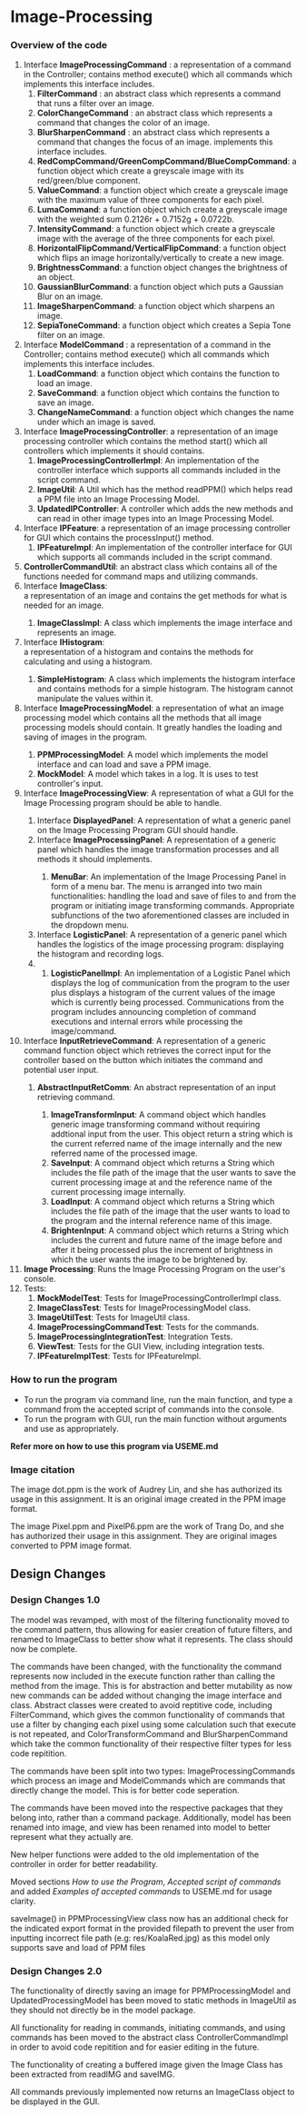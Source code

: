 # Image-Processing

### Overview of the code

<ol>
<li>Interface <strong>ImageProcessingCommand</strong> : a representation of a command in the 
Controller; contains method execute() which all commands which 
implements this interface includes.
  <ol>
<li><strong>FilterCommand</strong> : an abstract class which represents a command that runs a filter over an image.
<li><strong>ColorChangeCommand</strong> : an abstract class which represents a command that changes the color of an image.
  <li><strong>BlurSharpenCommand</strong> : an abstract class which represents a command that changes the focus of an image.
implements this interface includes.
<li><strong>RedCompCommand/GreenCompCommand/BlueCompCommand</strong>: a function object which 
create a 
greyscale 
image with its red/green/blue component. </li>
<li><strong>ValueCommand</strong>: a function object which create a greyscale image 
with the maximum value of three components for each pixel.</li>
<li><strong>LumaCommand</strong>: a function object which create a greyscale image 
with the weighted sum 0.2126r + 0.7152g + 0.0722b.</li>
<li><strong>IntensityCommand</strong>: a function object which create a greyscale image 
with the average of the three components for each pixel.</li>
<li><strong>HorizontalFlipCommand/VerticalFlipCommand</strong>: a function object which flips an 
image 
horizontally/vertically to create a new image.</li>
<li><strong>BrightnessCommand</strong>: a function object changes the brightness of an object.</li>
<li><strong>GaussianBlurCommand</strong>: a function object which puts a Gaussian Blur on an image.</li>
<li><strong>ImageSharpenCommand</strong>: a function object which sharpens an image.</li>
  <li><strong>SepiaToneCommand</strong>: a function object which creates a Sepia Tone filter on an image.</li>
    </ol>
  <li>Interface <strong>ModelCommand</strong> : a representation of a command in the 
Controller; contains method execute() which all commands which 
implements this interface includes.
  <ol>
  <li><strong>LoadCommand</strong>: a function object which contains the function to load an image.</li>
  <li><strong>SaveCommand</strong>: a function object which contains the function to save an image.</li>
    <li><strong>ChangeNameCommand</strong>: a function object which changes the name under which an image is saved.</li>

  </ol>
</li>
  

<li>Interface <strong>ImageProcessingController</strong>: a representation of an image processing 
controller 
which contains the method start() which all controllers which implements it should contains.
<ol><li><strong>ImageProcessingControllerImpl</strong>: An implementation of the controller 
interface 
which supports all commands included in the script command.</li>
<li><strong>ImageUtil</strong>: A Util which has the method readPPM() which helps read a PPM file 
into an Image 
Processing Model.
  <li><strong>UpdatedIPController</strong>: A controller which adds the new methods and can read in other image types
into an Image 
Processing Model.
</li></ol></li>
<li>Interface <strong>IPFeature</strong>: a representation of an image processing 
controller for GUI which contains the processInput() method.
<ol><li><strong>IPFeatureImpl</strong>: An implementation of the controller 
interface for GUI which supports all commands included in the script command. </li>
</ol></li>
<li><strong>ControllerCommandUtil</strong>: an abstract class which contains all of the functions needed for command maps and utilizing commands.</li>


<li>Interface <strong>ImageClass</strong>:</li> a representation of an image and contains the get methods for what is needed for an image.
<ol>
  <li><strong>ImageClassImpl</strong>: A class which implements the image interface and represents an image.</li>
</ol>

<li>Interface <strong>IHistogram</strong>:</li> a representation of a histogram and contains the methods for calculating and using a histogram.
<ol>
  <li><strong>SimpleHistogram</strong>: A class which implements the histogram interface and contains methods for a simple histogram. The histogram cannot manipulate the values within it.</li>
</ol>

<li>Interface <strong>ImageProcessingModel</strong>: a representation of what an image processing 
model which contains all the methods that all image processing models should contain. It greatly 
handles the loading and saving of images in the program.</li>
<ol>
<li><strong>PPMProcessingModel</strong>: A model which implements the model interface and can load and save a PPM image.</li>
<li><strong>MockModel</strong>: A model which takes in a log. It is uses to test controller's input.
</li></ol>

<li>Interface <strong>ImageProcessingView</strong>: A representation of what a GUI for the Image Processing 
program should be able to handle. </li>
  <ol>
  <li>Interface <strong> DisplayedPanel</strong>: A representation of what a generic panel on the Image Processing Program GUI
  should handle. </li>
  <li>Interface <strong>ImageProcessingPanel</strong>: A representation of a generic panel which handles the image transformation
  processes and all methods it should implements.</li>
    <ol>
    <li><strong>MenuBar</strong>: An implementation of the Image Processing Panel in form of a menu bar. The menu is arranged 
    into two main functionalities: handling the load and save of files to and from the program or initiating image transforming
    commands. Appropriate subfunctions of the two aforementioned classes are included in the dropdown menu.</li>
    </ol>
  <li>Interface <strong>LogisticPanel</strong>: A representation of a generic panel which handles the logistics of the image
  processing program: displaying the histogram and recording logs.<li>
    <ol>
    <li><strong>LogisticPanelImpl</strong>: An implementation of a Logistic Panel which displays the log of communication from the 
    program to the user plus displays a histogram of the current values of the image which is currently being processed. 
    Communications from the program includes announcing completion of command executions and internal errors while processing the 
    image/command.
    </ol>
  </ol>
  
<li>Interface <strong>InputRetrieveCommand</strong>: A representation of a generic command function object which
retrieves the correct input for the controller based on the button which initiates the command and potential user input.</li>
  <ol>
  <li><strong>AbstractInputRetComm</strong>: An abstract representation of an input retrieving command. </li>
    <ol>
    <li><strong>ImageTransformInput</strong>: A command object which handles generic image transforming command without requiring
    addtional input from the user. This object return a string which is the current referred name of the image internally and the 
    new referred name of the processed image.</li>
    <li><strong>SaveInput</strong>: A command object which returns a String which includes the file path of the image that the user
    wants to save the current processing image at and the reference name of the current processing image internally.</li>
    <li><strong>LoadInput</strong>: A command object which returns a String which includes the file path of the image that the user 
    wants to load to the program and the internal reference name of this image.
    <li><strong>BrightenInput</strong>: A command object which returns a String which includes the current and future name of the
    image before and after it being processed plus the increment of brightness in which the user wants the image to be brightened
    by. </li>
    </ol>
  </ol>

<li><strong>Image Processing</strong>: Runs the Image Processing Program on the user's console.</li>
<li>Tests:
<ol><li><strong>MockModelTest</strong>: Tests for ImageProcessingControllerImpl 
class.</li>
<li><strong>ImageClassTest</strong>: Tests for ImageProcessingModel class.</li>
<li><strong>ImageUtilTest</strong>: Tests for ImageUtil class.</li>
<li><strong>ImageProcessingCommandTest</strong>: Tests for the commands.</li>
<li><strong>ImageProcessingIntegrationTest</strong>: Integration Tests.</li>
  <li><strong>ViewTest</strong>: Tests for the GUI View, including integration tests.</li>
  <li><strong>IPFeatureImplTest</strong>: Tests for IPFeatureImpl.</li>
</ol></li>
</ol>

### How to run the program
- To run the program via command line, run the main function, and type a command from the accepted script of commands into the console.
- To run the program with GUI, run the main function without arguments and use as appropriately.

**Refer more on how to use this program via USEME.md**

### Image citation

The image dot.ppm is the work of Audrey Lin, and she has authorized its usage in this
assignment. It is an original image created in the PPM image format.

The image Pixel.ppm and PixelP6.ppm are the work of Trang Do, and she has authorized their usage
in this assignment. They are original images converted to PPM image format.

## Design Changes

### Design Changes 1.0

The model was revamped, with most of the filtering functionality moved to the command pattern, thus allowing for easier creation of future filters, and renamed to ImageClass to better show what it represents. The class should now be complete. 

The commands have been changed, with the functionality the command represents now included in the execute function rather than calling the method from the image. This is for abstraction and better mutability as now new commands can be added without changing the image interface and class. Abstract classes were created to avoid reptitive code, including FilterCommand, which gives the common functionality of commands that use a filter by changing each pixel using some calculation such that execute is not repeated, and ColorTransformCommand and BlurSharpenCommand which take the common functionality of their respective filter types for less code repitition.

The commands have been split into two types: ImageProcessingCommands which process an image and ModelCommands which are commands that directly change the model. This is for better code seperation. 

The commands have been moved into the respective packages that they belong into, rather than a command package. Additionally, model has been renamed into image, and view has been renamed into model to better represent what they actually are.

New helper functions were added to the old implementation of the controller in order for better readability.

Moved sections *How to use the Program*, *Accepted script of commands* and added *Examples of 
accepted commands* to USEME.md for usage clarity.

saveImage() in PPMProcessingView class now has an additional check for the indicated export format in the provided filepath to prevent the user from inputting incorrect file path (e.g: res/KoalaRed.jpg) as this model only supports save and load of PPM files

### Design Changes 2.0

The functionality of directly saving an image for PPMProcessingModel and UpdatedProcessingModel has been moved to static methods in ImageUtil as they should not directly be in the model package.

All functionality for reading in commands, initiating commands, and using commands has been moved to the abstract class ControllerCommandImpl in order to avoid code repitition and for easier editing in the future.

The functionality of creating a buffered image given the Image Class has been extracted from readIMG and saveIMG.

All commands previously implemented now returns an ImageClass object to be displayed in the GUI.
